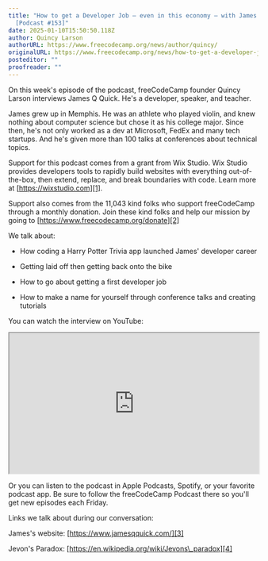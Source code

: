 ```yaml
---
title: "How to get a Developer Job – even in this economy – with James Q Quick
  [Podcast #153]"
date: 2025-01-10T15:50:50.118Z
author: Quincy Larson
authorURL: https://www.freecodecamp.org/news/author/quincy/
originalURL: https://www.freecodecamp.org/news/how-to-get-a-developer-job-even-in-this-economy-james-q-quick-podcast-153/
posteditor: ""
proofreader: ""
---
```


On this week's episode of the podcast, freeCodeCamp founder Quincy Larson interviews James Q Quick. He's a developer, speaker, and teacher.

<!-- more -->

James grew up in Memphis. He was an athlete who played violin, and knew nothing about computer science but chose it as his college major. Since then, he's not only worked as a dev at Microsoft, FedEx and many tech startups. And he's given more than 100 talks at conferences about technical topics.

Support for this podcast comes from a grant from Wix Studio. Wix Studio provides developers tools to rapidly build websites with everything out-of-the-box, then extend, replace, and break boundaries with code. Learn more at [https://wixstudio.com][1].

Support also comes from the 11,043 kind folks who support freeCodeCamp through a monthly donation. Join these kind folks and help our mission by going to [https://www.freecodecamp.org/donate][2]

We talk about:

-   How coding a Harry Potter Trivia app launched James' developer career
    
-   Getting laid off then getting back onto the bike
    
-   How to go about getting a first developer job
    
-   How to make a name for yourself through conference talks and creating tutorials
    

You can watch the interview on YouTube:

<iframe width="560" height="315" src="https://www.youtube.com/embed/a0bzf4h4jjg" style="aspect-ratio: 16 / 9; width: 100%; height: auto;" title="YouTube video player" allow="accelerometer; autoplay; clipboard-write; encrypted-media; gyroscope; picture-in-picture; web-share" referrerpolicy="strict-origin-when-cross-origin" allowfullscreen="" loading="lazy"></iframe>

Or you can listen to the podcast in Apple Podcasts, Spotify, or your favorite podcast app. Be sure to follow the freeCodeCamp Podcast there so you'll get new episodes each Friday.

Links we talk about during our conversation:

James's website: [https://www.jamesqquick.com/][3]

Jevon's Paradox: [https://en.wikipedia.org/wiki/Jevons\_paradox][4]

[1]: https://wixstudio.com
[2]: https://www.freecodecamp.org/donate
[3]: https://www.jamesqquick.com/
[4]: https://en.wikipedia.org/wiki/Jevons_paradox